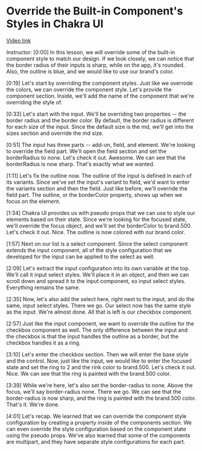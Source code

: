 # Override the Built-in Component's Styles in Chakra UI

[Video link](https://www.egghead.io/lessons/react-override-the-built-in-component-s-styles-in-chakra-ui?pl=build-a-modern-user-interface-with-chakra-ui-fac68106)

Instructor: [0:00] In this lesson, we will override some of the built-in component style to match our design. If we look closely, we can notice that the border radius of their inputs is sharp, while on the app, it's rounded. Also, the outline is blue, and we would like to use our brand's color.

[0:19] Let's start by overriding the component styles. Just like we overrode the colors, we can override the component style. Let's provide the component section. Inside, we'll add the name of the component that we're overriding the style of.

[0:33] Let's start with the input. We'll be overriding two properties -- the border radius and the border color. By default, the border radius is different for each size of the input. Since the default size is the md, we'll get into the sizes section and override the md size.

[0:51] The input has three parts -- add-on, field, and element. We're looking to override the field part. We'll open the field section and set the borderRadius to none. Let's check it out. Awesome. We can see that the borderRadius is now sharp. That's exactly what we wanted.

[1:11] Let's fix the outline now. The outline of the input is defined in each of its variants. Since we've set the input's variant to field, we'd want to enter the variants section and then the field. Just like before, we'll override the field part. The outline, or the borderColor property, shows up when we focus on the element.

[1:34] Chakra UI provides us with pseudo props that we can use to style our elements based on their state. Since we're looking for the focused state, we'll override the focus object, and we'll set the borderColor to brand.500. Let's check it out. Nice. The outline is now colored with our brand color.

[1:57] Next on our list is a select component. Since the select component extends the input component, all of the style configuration that we developed for the input can be applied to the select as well.

[2:09] Let's extract the input configuration into its own variable at the top. We'll call it input select styles. We'll place it in an object, and then we can scroll down and spread it to the input component, so input select styles. Everything remains the same.

[2:35] Now, let's also add the select here, right next to the input, and do the same, input select styles. There we go. Our select now has the same style as the input. We're almost done. All that is left is our checkbox component.

[2:57] Just like the input component, we want to override the outline for the checkbox component as well. The only difference between the input and the checkbox is that the input handles the outline as a border, but the checkbox handles it as a ring.

[3:10] Let's enter the checkbox section. Then we will enter the base style and the control. Now, just like the input, we would like to enter the focused state and set the ring to 2 and the rink color to brand.500. Let's check it out. Nice. We can see that the ring is painted with the brand.500 color.

[3:39] While we're here, let's also set the border-radius to none. Above the focus, we'll say border-radius none. There we go. We can see that the border-radius is now sharp, and the ring is painted with the brand.500 color. That's it. We're done.

[4:01] Let's recap. We learned that we can override the component style configuration by creating a property inside of the components section. We can even override the style configuration based on the component state using the pseudo props. We've also learned that some of the components are multipart, and they have separate style configurations for each part.
